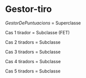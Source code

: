 # Gestor-tiro

_GestorDePuntuacions_ = Superclasse

Cas 1 tirador = Subclasse (FET)

Cas 2 tiradors = Subclasse

Cas 3 tiradors = Subclasse

Cas 4 tiradors = Subclasse

Cas 5 tiradors = Subclasse